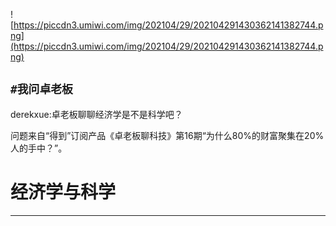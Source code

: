 ![https://piccdn3.umiwi.com/img/202104/29/202104291430362141382744.png](https://piccdn3.umiwi.com/img/202104/29/202104291430362141382744.png)

## `#我问卓老板`

derekxue:卓老板聊聊经济学是不是科学吧？

问题来自“得到”订阅产品《卓老板聊科技》第16期“为什么80%的财富聚集在20%人的手中？”。

# 经济学与科学

---
